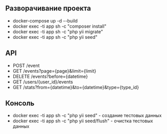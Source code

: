 ## Разворачивание проекта
- docker-compose up -d --build
- docker exec -ti app sh -c "composer install"
- docker exec -ti app sh -c "php yii migrate"
- docker exec -ti app sh -c "php yii seed"

## API
- POST /event
- GET /events?page={page}&limit={limit}
- DELETE /events?before={datetime}
- GET /users/{user_id}/events
- GET /stats?from={datetime}&to={datetime}&type={type_id}

## Консоль
- docker exec -ti app sh -c "php yii seed" - создание тестовых данных
- docker exec -ti app sh -c "php yii seed/flush" - очистка тестовых данных